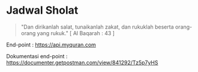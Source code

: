 # Jadwal Sholat

> "Dan dirikanlah salat, tunaikanlah zakat, dan rukuklah beserta orang-orang yang rukuk." [ Al Baqarah : 43 ]

End-point             : https://api.myquran.com

Dokumentasi end-point : https://documenter.getpostman.com/view/841292/Tz5p7yHS
